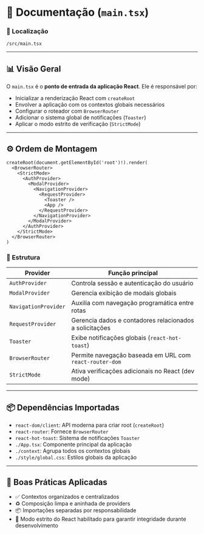 # 📁 Documentação (`main.tsx`)

### 📁 Localização
`/src/main.tsx`

---

## 📊 Visão Geral

O `main.tsx` é o **ponto de entrada da aplicação React**. Ele é responsável por:

- Inicializar a renderização React com `createRoot`
- Envolver a aplicação com os contextos globais necessários
- Configurar o roteador com `BrowserRouter`
- Adicionar o sistema global de notificações (`Toaster`)
- Aplicar o modo estrito de verificação (`StrictMode`)

---

## ⚙️ Ordem de Montagem

```tsx
createRoot(document.getElementById('root')!).render(
  <BrowserRouter>
    <StrictMode>
      <AuthProvider>
        <ModalProvider>
          <NavigationProvider>
            <RequestProvider>
              <Toaster />
              <App />
            </RequestProvider>
          </NavigationProvider>
        </ModalProvider>
      </AuthProvider>
    </StrictMode>
  </BrowserRouter>
)
```

### 🧱 Estrutura

| Provider             | Função principal                                               |
|----------------------|----------------------------------------------------------------|
| `AuthProvider`       | Controla sessão e autenticação do usuário                      |
| `ModalProvider`      | Gerencia exibição de modais globais                            |
| `NavigationProvider` | Auxilia com navegação programática entre rotas                 |
| `RequestProvider`    | Gerencia dados e contadores relacionados a solicitações        |
| `Toaster`            | Exibe notificações globais (`react-hot-toast`)                 |
| `BrowserRouter`      | Permite navegação baseada em URL com `react-router-dom`        |
| `StrictMode`         | Ativa verificações adicionais no React (dev mode)              |

---

## 📦 Dependências Importadas

- `react-dom/client`: API moderna para criar root (`createRoot`)
- `react-router`: Fornece `BrowserRouter`
- `react-hot-toast`: Sistema de notificações `Toaster`
- `./App.tsx`: Componente principal da aplicação
- `./context`: Agrupa todos os contextos globais
- `./style/global.css`: Estilos globais da aplicação

---

## 🧠 Boas Práticas Aplicadas

- ✅ Contextos organizados e centralizados
- ♻️ Composição limpa e aninhada de providers
- 📦 Importações separadas por responsabilidade
- 🚦 Modo estrito do React habilitado para garantir integridade durante desenvolvimento

